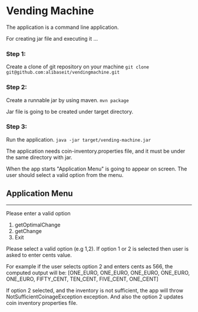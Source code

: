 # Vending Machine

The application is a command line application.

For creating jar file and executing it ...
### Step 1:
Create a clone of git repository on your machine
`git clone git@github.com:alibaseit/vendingmachine.git`


### Step 2:
Create a runnable jar by using maven.
`mvn package`

Jar file is going to be created under target directory.

### Step 3:
Run the application.
`java -jar target/vending-machine.jar`

The application needs coin-inventory.properties file, and it must be under the same directory with jar.

When the app starts "Application Menu" is going to appear on screen. The user should select a valid option from the menu.

## Application Menu
***********************************************************************************************

Please enter a valid option
1. getOptimalChange
2. getChange
3. Exit

Please select a valid option (e.g 1,2). If option 1 or 2 is selected then user is asked to enter cents value.

For example if the user selects option 2 and enters cents as 566,
the computed output will be:
[ONE_EURO, ONE_EURO, ONE_EURO, ONE_EURO, ONE_EURO, FIFTY_CENT, TEN_CENT, FIVE_CENT, ONE_CENT]


If option 2 selected, and the inventory is not sufficient, the app will throw NotSufficientCoinageException exception.
And also the option 2 updates coin inventory properties file.
